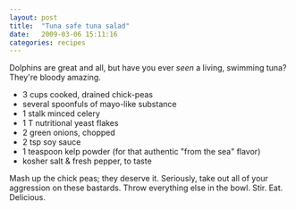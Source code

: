 ```yaml
---
layout: post
title:  "Tuna safe tuna salad"
date:   2009-03-06 15:11:16
categories: recipes
---
```


Dolphins are great and all, but have you ever *seen* a living,
swimming tuna? They're bloody amazing.

* 3 cups cooked, drained chick-peas
* several spoonfuls of mayo-like substance
* 1 stalk minced celery
* 1 T nutritional yeast flakes
* 2 green onions, chopped
* 2 tsp soy sauce
* 1 teaspoon kelp powder (for that authentic "from the sea" flavor)
* kosher salt & fresh pepper, to taste

Mash up the chick peas; they deserve it. Seriously, take out all
of your aggression on these bastards. Throw everything else in the
bowl. Stir. Eat. Delicious.
